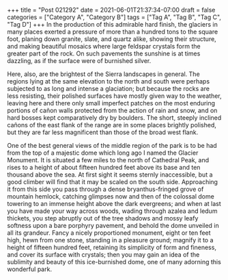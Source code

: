 +++
title = "Post 021292"
date = 2021-06-01T21:37:34-07:00
draft = false
categories = ["Category A", "Category B"]
tags = ["Tag A", "Tag B", "Tag C", "Tag D"]
+++
In the production of this admirable hard finish, the glaciers in many places exerted a pressure of more than a hundred tons to the square foot, planing down granite, slate, and quartz alike, showing their structure, and making beautiful mosaics where large feldspar crystals form the greater part of the rock. On such pavements the sunshine is at times dazzling, as if the surface were of burnished silver.

Here, also, are the brightest of the Sierra landscapes in general. The regions lying at the same elevation to the north and south were perhaps subjected to as long and intense a glaciation; but because the rocks are less resisting, their polished surfaces have mostly given way to the weather, leaving here and there only small imperfect patches on the most enduring portions of cañon walls protected from the action of rain and snow, and on hard bosses kept comparatively dry by boulders. The short, steeply inclined cañons of the east flank of the range are in some places brightly polished, but they are far less magnificent than those of the broad west flank.

One of the best general views of the middle region of the park is to be had from the top of a majestic dome which long ago I named the Glacier Monument. It is situated a few miles to the north of Cathedral Peak, and rises to a height of about fifteen hundred feet above its base and ten thousand above the sea. At first sight it seems sternly inaccessible, but a good climber will find that it may be scaled on the south side. Approaching it from this side you pass through a dense bryanthus-fringed grove of mountain hemlock, catching glimpses now and then of the colossal dome towering to an immense height above the dark evergreens; and when at last you have made your way across woods, wading through azalea and ledum thickets, you step abruptly out of the tree shadows and mossy leafy softness upon a bare porphyry pavement, and behold the dome unveiled in all its grandeur. Fancy a nicely proportioned monument, eight or ten feet high, hewn from one stone, standing in a pleasure ground; magnify it to a height of fifteen hundred feet, retaining its simplicity of form and fineness, and cover its surface with crystals; then you may gain an idea of the sublimity and beauty of this ice-burnished dome, one of many adorning this wonderful park.
